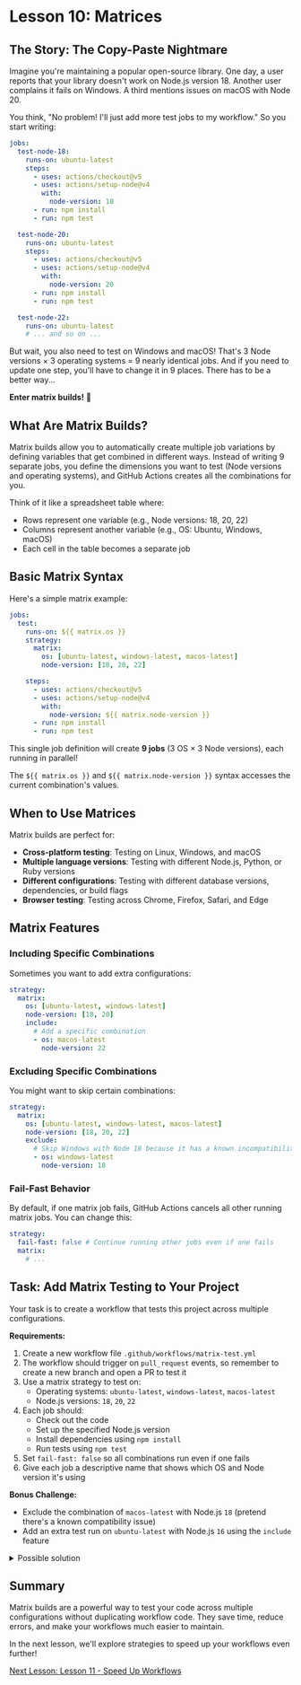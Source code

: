 # Lesson 10: Matrices

## The Story: The Copy-Paste Nightmare

Imagine you're maintaining a popular open-source library. One day, a user reports that your library doesn't work on
Node.js version 18. Another user complains it fails on Windows. A third mentions issues on macOS with Node 20.

You think, "No problem! I'll just add more test jobs to my workflow." So you start writing:

```yaml
jobs:
  test-node-18:
    runs-on: ubuntu-latest
    steps:
      - uses: actions/checkout@v5
      - uses: actions/setup-node@v4
        with:
          node-version: 18
      - run: npm install
      - run: npm test

  test-node-20:
    runs-on: ubuntu-latest
    steps:
      - uses: actions/checkout@v5
      - uses: actions/setup-node@v4
        with:
          node-version: 20
      - run: npm install
      - run: npm test

  test-node-22:
    runs-on: ubuntu-latest
    # ... and so on ...
```

But wait, you also need to test on Windows and macOS! That's 3 Node versions × 3 operating systems = 9 nearly identical
jobs. And if you need to update one step, you'll have to change it in 9 places. There has to be a better way...

**Enter matrix builds!** 🎯

## What Are Matrix Builds?

Matrix builds allow you to automatically create multiple job variations by defining variables that get combined in
different ways. Instead of writing 9 separate jobs, you define the dimensions you want to test (Node versions and
operating systems), and GitHub Actions creates all the combinations for you.

Think of it like a spreadsheet table where:

- Rows represent one variable (e.g., Node versions: 18, 20, 22)
- Columns represent another variable (e.g., OS: Ubuntu, Windows, macOS)
- Each cell in the table becomes a separate job

## Basic Matrix Syntax

Here's a simple matrix example:

```yaml
jobs:
  test:
    runs-on: ${{ matrix.os }}
    strategy:
      matrix:
        os: [ubuntu-latest, windows-latest, macos-latest]
        node-version: [18, 20, 22]

    steps:
      - uses: actions/checkout@v5
      - uses: actions/setup-node@v4
        with:
          node-version: ${{ matrix.node-version }}
      - run: npm install
      - run: npm test
```

This single job definition will create **9 jobs** (3 OS × 3 Node versions), each running in parallel!

The `${{ matrix.os }}` and `${{ matrix.node-version }}` syntax accesses the current combination's values.

## When to Use Matrices

Matrix builds are perfect for:

- **Cross-platform testing**: Testing on Linux, Windows, and macOS
- **Multiple language versions**: Testing with different Node.js, Python, or Ruby versions
- **Different configurations**: Testing with different database versions, dependencies, or build flags
- **Browser testing**: Testing across Chrome, Firefox, Safari, and Edge

## Matrix Features

### Including Specific Combinations

Sometimes you want to add extra configurations:

```yaml
strategy:
  matrix:
    os: [ubuntu-latest, windows-latest]
    node-version: [18, 20]
    include:
      # Add a specific combination
      - os: macos-latest
        node-version: 22
```

### Excluding Specific Combinations

You might want to skip certain combinations:

```yaml
strategy:
  matrix:
    os: [ubuntu-latest, windows-latest, macos-latest]
    node-version: [18, 20, 22]
    exclude:
      # Skip Windows with Node 18 because it has a known incompatibility we won't try to fix
      - os: windows-latest
        node-version: 18
```

### Fail-Fast Behavior

By default, if one matrix job fails, GitHub Actions cancels all other running matrix jobs. You can change this:

```yaml
strategy:
  fail-fast: false # Continue running other jobs even if one fails
  matrix:
    # ...
```

## Task: Add Matrix Testing to Your Project

Your task is to create a workflow that tests this project across multiple configurations.

**Requirements:**

1. Create a new workflow file `.github/workflows/matrix-test.yml`
2. The workflow should trigger on `pull_request` events, so remember to create a new branch and open a PR to test it
3. Use a matrix strategy to test on:
   - Operating systems: `ubuntu-latest`, `windows-latest`, `macos-latest`
   - Node.js versions: `18`, `20`, `22`
4. Each job should:
   - Check out the code
   - Set up the specified Node.js version
   - Install dependencies using `npm install`
   - Run tests using `npm test`
5. Set `fail-fast: false` so all combinations run even if one fails
6. Give each job a descriptive name that shows which OS and Node version it's using

**Bonus Challenge:**

- Exclude the combination of `macos-latest` with Node.js `18` (pretend there's a known compatibility issue)
- Add an extra test run on `ubuntu-latest` with Node.js `16` using the `include` feature

<details>
  <summary>Possible solution</summary>

```yaml
name: Matrix Testing

on:
  pull_request:

jobs:
  test:
    name: Test on ${{ matrix.os }} with Node ${{ matrix.node-version }}
    runs-on: ${{ matrix.os }}

    strategy:
      fail-fast: false
      matrix:
        os: [ubuntu-latest, windows-latest, macos-latest]
        node-version: [18, 20, 22]
        exclude:
          # Skip macOS with Node 18 due to known compatibility issue
          - os: macos-latest
            node-version: 18
        include:
          # Add extra test on Ubuntu with Node 16
          - os: ubuntu-latest
            node-version: 16

    steps:
      - name: Check out the code
        uses: actions/checkout@v5

      - name: Set up Node.js ${{ matrix.node-version }}
        uses: actions/setup-node@v4
        with:
          node-version: ${{ matrix.node-version }}

      - name: Install dependencies
        run: npm install

      - name: Run tests
        run: npm test
```

This workflow will create 9 jobs total:

- 3 for ubuntu-latest (Node 16, 18, 20, 22) = 4 jobs
- 3 for windows-latest (Node 18, 20, 22) = 3 jobs
- 2 for macos-latest (Node 20, 22) = 2 jobs (Node 18 excluded)

Each job runs independently and in parallel, giving you comprehensive test coverage across platforms and Node versions!

</details>

## Summary

Matrix builds are a powerful way to test your code across multiple configurations without duplicating workflow code.
They save time, reduce errors, and make your workflows much easier to maintain.

In the next lesson, we'll explore strategies to speed up your workflows even further!

[Next Lesson: Lesson 11 - Speed Up Workflows](011-speed-up-workflows.md)
